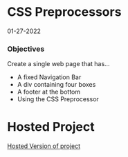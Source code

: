 # CSS Preprocessors
01-27-2022
 ### Objectives
Create a single web page that has...

* A fixed Navigation Bar
* A div containing four boxes
* A footer at the bottom
* Using the CSS Preprocessor

# Hosted Project
[Hosted Version of project](https://github.com/Jasmint01/CSS-Preprocessors)
